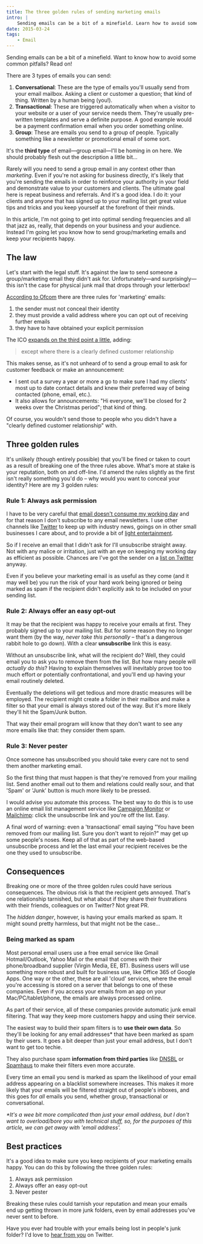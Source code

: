 ```yaml
---
title: The three golden rules of sending marketing emails
intro: |
    Sending emails can be a bit of a minefield. Learn how to avoid some common pitfalls and the three ways to avoid being thrown in the junk folder here.
date: 2015-03-24
tags:
    - Email
---
```


Sending emails can be a bit of a minefield. Want to know how to avoid some common pitfalls? Read on!

There are 3 types of emails you can send:

1. <b>Conversational</b>: These are the type of emails you'll usually send from your email mailbox. Asking a client or customer a question; that kind of thing. Written by a human being (you!).
2. <b>Transactional</b>: These are triggered automatically when when a visitor to your website or a user of your service needs them. They're usually pre-written templates and serve a definite purpose. A good example would be a payment confirmation email when you order something online.
3. <b>Group</b>: These are emails you send to a group of people. Typically something like a newsletter or promotional email of some sort.

It's the **third type** of email—group email—I'll be homing in on here. We should probably flesh out the description a little bit…

Rarely will you need to send a group email in any context other than *marketing*. Even if you're not asking for business directly, it's likely that you're sending the emails in order to reinforce your authority in your field and demonstrate value to your customers and clients. The ultimate goal here is repeat business and referrals. And it's a good idea. I do it: your clients and anyone that has signed up to your mailing list get great value tips and tricks and you keep yourself at the forefront of their minds.

In this article, I'm not going to get into optimal sending frequencies and all that jazz as, really, that depends on your business and your audience. Instead I'm going let you know how to send group/marketing emails and keep your recipients happy.


## The law

Let's start with the legal stuff. It's against the law to send someone a group/marketing email they didn't ask for. Unfortunately—and surprisingly—this isn't the case for physical junk mail that drops through your letterbox!

[According to Ofcom](http://consumers.ofcom.org.uk/phone/tackling-nuisance-calls-and-messages/marketing-emails/) there are three rules for 'marketing' emails:

1. the sender must not conceal their identity
2. they must provide a valid address where you can opt out of receiving further emails
3. they have to have obtained your explicit permission

The ICO [expands on the third point a little](https://ico.org.uk/for-the-public/online/spam-emails/), adding:

> except where there is a clearly defined customer relationship

This makes sense, as it's not unheard of to send a group email to ask for customer feedback or make an announcement:

- I sent out a survey a year or more a go to make sure I had my clients' most up to date contact details and knew their preferred way of being contacted (phone, email, etc.).
- It also allows for announcements: "Hi everyone, we'll be closed for 2 weeks over the Christmas period"; that kind of thing.

Of course, you wouldn't send those to people who you didn't have a "clearly defined customer relationship" with.


## Three golden rules

It's unlikely (though entirely possible) that you'll be fined or taken to court as a result of breaking one of the three rules above. What's more at stake is your reputation, both on and off-line. I'd amend the rules slightly as the first isn't really something you'd do – why would you want to conceal your identity? Here are my 3 golden rules:

### Rule 1: Always ask permission

I have to be very careful that [email doesn't consume my working day](/blog/controlling-email) and for that reason I don't subscribe to any email newsletters. I use other channels like [Twitter](https://twitter.com/tempertemper/) to keep up with industry news, goings on in other small businesses I care about, and to provide a bit of [light entertainment](https://youtu.be/8oVfIFrpslI).

So if I receive an email that I didn't ask for I'll unsubscribe straight away. Not with any malice or irritation, just with an eye on keeping my working day as efficient as possible. Chances are I've got the sender on a [list on Twitter](https://support.twitter.com/articles/76460-using-twitter-lists) anyway.

Even if you believe your marketing email is as useful as they come (and it may well be) you run the risk of your hard work being ignored or being marked as spam if the recipient didn't explicitly ask to be included on your sending list.

### Rule 2: Always offer an easy opt-out

It may be that the recipient was happy to receive your emails at first. They probably signed up to your mailing list. But for some reason they no longer want them (by the way, _never take this personally_ – that's a dangerous rabbit hole to go down). With a clear **unsubscribe** link this is easy.

Without an unsubscribe link, what will the recipient do? Well, they could email you to ask you to remove them from the list. But how many people will _actually do this_? Having to explain themselves will inevitably prove too too much effort or potentially confrontational, and you'll end up having your email routinely deleted.

Eventually the deletions will get tedious and more drastic measures will be employed. The recipient might create a folder in their mailbox and make a filter so that your email is always stored out of the way. But it's more likely they'll hit the Spam/Junk button.

That way their email program will know that they don't want to see any more emails like that: they consider them spam.

### Rule 3: Never pester

Once someone has unsubscribed you should take every care not to send them another marketing email.

So the first thing that must happen is that they're removed from your mailing list. Send another email out to them and relations could really sour, and that 'Spam' or 'Junk' button is much more likely to be pressed.

I would advise you automate this process. The best way to do this is to use an online email list management service like [Campaign Monitor](https://www.campaignmonitor.com/) or [Mailchimp](http://mailchimp.com/): click the unsubscribe link and you're off the list. Easy.

A final word of warning: even a 'transactional' email saying "You have been removed from our mailing list. Sure you don't want to rejoin?" may get up some people's noses. Keep all of that as part of the web-based unsubscribe process and let the last email your recipient receives be the one they used to unsubscribe.


## Consequences

Breaking one or more of the three golden rules could have serious consequences. The obvious risk is that the recipient gets annoyed. That's one relationship tarnished, but what about if they share their frustrations with their friends, colleagues or on Twitter? Not great PR.

The _hidden danger_, however, is having your emails marked as spam. It might sound pretty harmless, but that might not be the case…

### Being marked as spam

Most personal email users use a free email service like Gmail Hotmail/Outlook, Yahoo Mail or the email that comes with their phone/broadband supplier (Virgin Media, EE, BT). Business users will use something more robust and built for business use, like Office 365 of Google Apps. One way or the other, these are all 'cloud' services, where the email you're accessing is stored on a server that belongs to one of these companies. Even if you access your emails from an app on your Mac/PC/tablet/phone, the emails are always processed online.

As part of their service, all of these companies provide automatic junk email filtering. That way they keep more customers happy and using their service.

The easiest way to build their spam filters is to **use their own data**. So they'll be looking for any email addresses* that have been marked as spam by their users. It goes a bit deeper than just your email address, but I don't want to get too techie.

They also purchase spam **information from third parties** like [DNSBL](http://www.dnsbl.info/) or [Spamhaus](http://www.spamhaus.org/) to make their filters even more accurate.

Every time an email you send is marked as spam the likelihood of your email address appearing on a blacklist somewhere increases. This makes it more likely that your emails will be filtered straight out of people's inboxes, and this goes for _all_ emails you send, whether group, transactional or conversational.

_*It's a wee bit more complicated than just your email address, but I don't want to overload/bore you with technical stuff, so, for the purposes of this article, we can get away with 'email address'._


## Best practices

It's a good idea to make sure you keep recipients of your marketing emails happy. You can do this by following the three golden rules:

1. Always ask permission
2. Always offer an easy opt-out
3. Never pester

Breaking these rules could tarnish your reputation and mean your emails end up getting thrown in more junk folders, even by email addresses you've never sent to before.

Have you ever had trouble with your emails being lost in people's junk folder? I'd love to [hear from you](https://twitter.com/tempertemper) on Twitter.
